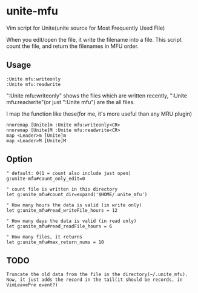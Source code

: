 unite-mfu
=========

Vim script for Unite(unite source for Most Frequently Used File)

When you edit/open the file, it write the filename into a file.
This script count the file, and return the filenames in MFU order.

## Usage

    :Unite mfu:writeonly
    :Unite mfu:readwrite

":Unite mfu:writeonly" shows the files which are written recently, 
":Unite mfu:readwrite"(or just ":Unite mfu") are the all files.

I map the function like these(for me, it's more useful than any MRU plugin)

    nnoremap [Unite]m :Unite mfu:writeonly<CR>
    nnoremap [Unite]M :Unite mfu:readwrite<CR>
    map <Leader>m [Unite]m
    map <Leader>M [Unite]M


## Option

    " default: 0(1 = count also include just open)
    g:unite-mfu#count_only_edit=0

    " count file is written in this directory
    let g:unite_mfu#count_dir=expand('$HOME/.unite_mfu')

    " How many hours the data is valid (in write only)
    let g:unite_mfu#read_writeFile_hours = 12

    " How many days the data is valid (in read only)
    let g:unite_mfu#read_readFile_hours = 6

    " How many files, it returns
    let g:unite_mfu#max_return_nums = 10

## TODO

    Truncate the old data from the file in the directory(~/.unite_mfu).
    Now, it just adds the record in the tail(it should be records, in VimLeavePre event?)
